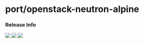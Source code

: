 # port/openstack-neutron-alpine

### Release Info
[![](https://images.microbadger.com/badges/version/port/openstack-neutron-alpine.svg)](http://microbadger.com/images/port/openstack-neutron-alpine "Image info @ microbadger.com")
[![](https://images.microbadger.com/badges/image/port/openstack-neutron-alpine.svg)](http://microbadger.com/images/port/openstack-neutron-alpine "Image info @ microbadger.com")
[![](https://images.microbadger.com/badges/commit/port/openstack-neutron-alpine.svg)](http://microbadger.com/images/port/openstack-neutron-alpine "Image info @ microbadger.com")
